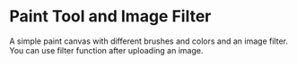 # Paint Tool and Image Filter
 A simple paint canvas with different brushes and colors and an image filter. You can use filter function after uploading an image.  
